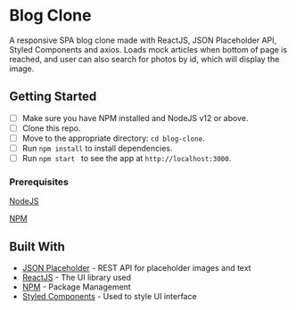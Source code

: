 # Blog Clone

A responsive SPA blog clone made with ReactJS, JSON Placeholder API, Styled Components and axios. Loads mock articles when bottom of page is reached, and user can also search for photos by id, which will display the image.

## Getting Started

- [ ]  Make sure you have NPM installed and NodeJS v12 or above.
- [ ]  Clone this repo.
- [ ]  Move to the appropriate directory: `cd blog-clone`.
- [ ]  Run `npm install` to install dependencies. 
- [ ]  Run `npm start ` to see the app at `http://localhost:3000`.

### Prerequisites

[NodeJS](https://nodejs.org/en/download/)

[NPM](https://www.npmjs.com/package/download)

## Built With

* [JSON Placeholder](https://jsonplaceholder.typicode.com/) - REST API for placeholder images and text
* [ReactJS](https://reactjs.org/) - The UI library used
* [NPM](https://www.npmjs.com/) - Package Management
* [Styled Components](https://www.styled-components.com/) - Used to style UI interface
